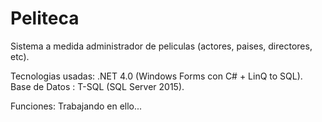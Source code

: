# Peliteca
Sistema a medida administrador de peliculas (actores, paises, directores, etc).

Tecnologias usadas: .NET 4.0 (Windows Forms con C# + LinQ to SQL).
Base de Datos : T-SQL (SQL Server 2015).

Funciones: Trabajando en ello...
